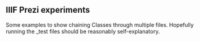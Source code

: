 ## IIIF Prezi experiments

Some examples to show chaining Classes through multiple files.
Hopefully running the _test files should be reasonably self-explanatory.